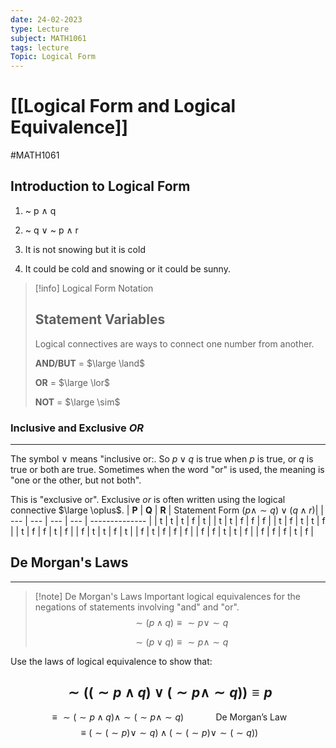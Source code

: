 ```yaml
---
date: 24-02-2023
type: Lecture
subject: MATH1061
tags: lecture
Topic: Logical Form
---
```

# [[Logical Form and Logical Equivalence]]
#MATH1061

## Introduction to Logical Form

1. ~ p $\land$ q
2. ~ q $\lor$ ~ p $\land$ r

1. It is not snowing but it is cold
2. It could be cold and snowing or it could be sunny.

> [!info] Logical Form Notation
> 
> **Statement Variables**
> ---
> Logical connectives are ways to connect one number from another.
> 
> **AND/BUT** = $\large \land$
> 
>**OR** = $\large \lor$
>
>**NOT** = $\large \sim$
>

### Inclusive and Exclusive *OR*
---
The symbol $\lor$ means "inclusive or:. So $p \lor q$ is true  when $p$ is true, or $q$ is true or both are true. Sometimes when the word "or" is used, the meaning is "one or the other, but not both".

This is "exclusive or". Exclusive *or* is often written using the logical connective $\large \oplus$.
| **P**   | **Q**   | **R**   |      Statement Form $(p \land \sim q) \lor (q \land r)$|
| --- | --- | --- | --- | -------------- |
| t   | t   | t   | f    |        t        |
| t   | t   | f   | f    |        f        |
| t   | f   | t   | t    |        f        |
| t   | f   | f   | t    |        f        |
| f   | t   | t   | f    |        t        |
| f   | t   | f   | f    |        f        |
| f   | f   | t   | t    |        f        |
| f   | f   | f   | t    |        f        |

## De Morgan's Laws
--- 
> [!note] De Morgan's Laws
>  Important logical equivalences for the negations of statements involving "and" and "or".
>  $$\sim (p \land q ) \equiv \sim p \lor \sim q$$
>  
>  $$\sim (p \lor q ) \equiv \sim p \land \sim q$$

Use the laws of logical equivalence to show that:

$$\sim ((\sim p \land q )\lor (\sim p \land \sim q )) \equiv p$$
---
$$
\equiv \sim (\sim p \land q) \land \sim (\sim p \land \sim q)\ \ \ \ \ \ \ \ \ \ \ \ \ \text{De Morgan's Law}
$$
$$ \equiv (\sim ( \sim p)\lor \sim q) \land (\sim ( \sim p) \lor \sim (\sim q))$$


